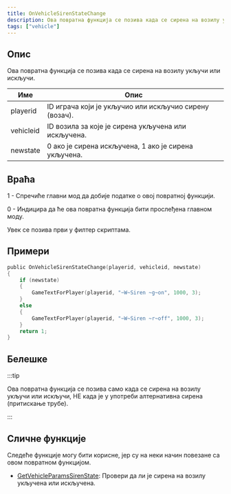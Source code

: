 ```yaml
---
title: OnVehicleSirenStateChange
description: Ова повратна функција се позива када се сирена на возилу укључи или искључи.
tags: ["vehicle"]
---
```


<VersionWarn name='callback' version='SA-MP 0.3.7' />

## Опис

Ова повратна функција се позива када се сирена на возилу укључи или искључи.

| Име       | Опис                                                      |
| --------- | --------------------------------------------------------- |
| playerid  | ID играча који је укључио или искључио сирену (возач).    |
| vehicleid | ID возила за које је сирена укључена или искључена.       |
| newstate  | 0 ако је сирена искључена, 1 ако је сирена укључена.      |

## Враћа

1 - Спречиће главни мод да добије податке о овој повратној функцији.

0 - Индицира да ће ова повратна функција бити прослеђена главном моду.

Увек се позива први у филтер скриптама.

## Примери

```c
public OnVehicleSirenStateChange(playerid, vehicleid, newstate)
{
    if (newstate)
    {
        GameTextForPlayer(playerid, "~W~Siren ~g~on", 1000, 3);
    }
    else
    {
        GameTextForPlayer(playerid, "~W~Siren ~r~off", 1000, 3);
    }
    return 1;
}
```

## Белешке

:::tip

Ова повратна функција се позива само када се сирена на возилу укључи или искључи, НЕ када је у употреби алтернативна сирена (притискање трубе).

:::

## Сличне функције

Следеће функције могу бити корисне, јер су на неки начин повезане са овом повратном функцијом.

- [GetVehicleParamsSirenState](../functions/GetVehicleParamsSirenState): Провери да ли је сирена на возилу укључена или искључена.
